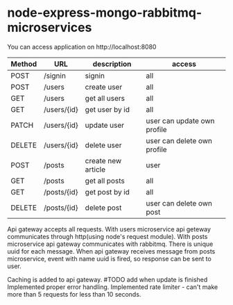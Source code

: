 # node-express-mongo-rabbitmq-microservices


You can access application on http://localhost:8080


Method | URL | description | access
-------|---- | ------------|--------
POST      |/signin                           | signin                 | all
POST      |/users                            | create user            | all
GET       |/users                            | get all users          | all
GET       |/users/{id}                       | get user by id         | all
PATCH     |/users/{id}                       | update user            | user can update own profile
DELETE    |/users/{id}                       | delete user            | user can delete own profile
POST      |/posts                            | create new article     | user
GET       |/posts                            | get all posts          | all
GET       |/posts/{id}                       | get post by id         | all
DELETE    |/posts/{id}                       | delete post            | user can delete own post


Api gateway accepts all requests. 
With users microservice api geteway communicates through http(using node's request module).
With posts microservice api gateway communicates with rabbitmq. There is unique uuid for each message. 
When api gateway receives message from posts microservice, event with name uuid is fired, so response can be sent to user.

Caching is added to api gateway. #TODO add when update is finished
Implemented proper error handling.
Implemented rate limiter - can't make more than 5 requests for less than 10 seconds.



